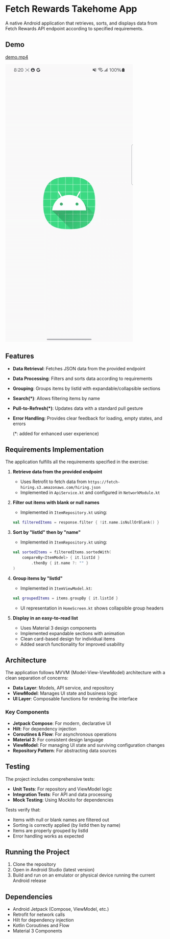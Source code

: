 # Fetch Rewards Takehome App

A native Android application that retrieves, sorts, and displays data from Fetch Rewards API endpoint according to specified requirements.

## Demo
[demo.mp4](demo.mp4)

![App Demo](demo.gif)





## Features

- **Data Retrieval**: Fetches JSON data from the provided endpoint
- **Data Processing**: Filters and sorts data according to requirements
- **Grouping**: Groups items by listId with expandable/collapsible sections
- **Search(*)**: Allows filtering items by name
- **Pull-to-Refresh(*)**: Updates data with a standard pull gesture
- **Error Handling**: Provides clear feedback for loading, empty states, and errors

    (*: added for enhanced user experience)

## Requirements Implementation

The application fulfills all the requirements specified in the exercise:

1. **Retrieve data from the provided endpoint**
   - Uses Retrofit to fetch data from `https://fetch-hiring.s3.amazonaws.com/hiring.json`
   - Implemented in `ApiService.kt` and configured in `NetworkModule.kt`

2. **Filter out items with blank or null names**
   - Implemented in `ItemRepository.kt` using:
   ```kotlin
   val filteredItems = response.filter { !it.name.isNullOrBlank() }
   ```

3. **Sort by "listId" then by "name"**
   - Implemented in `ItemRepository.kt` using:
   ```kotlin
   val sortedItems = filteredItems.sortedWith(
       compareBy<ItemModel> { it.listId }
           .thenBy { it.name ?: "" }
   )
   ```

4. **Group items by "listId"**
   - Implemented in `ItemViewModel.kt`:
   ```kotlin
   val groupedItems = items.groupBy { it.listId }
   ```
   - UI representation in `HomeScreen.kt` shows collapsible group headers

5. **Display in an easy-to-read list**
   - Uses Material 3 design components
   - Implemented expandable sections with animation
   - Clean card-based design for individual items
   - Added search functionality for improved usability

## Architecture

The application follows MVVM (Model-View-ViewModel) architecture with a clean separation of concerns:

- **Data Layer**: Models, API service, and repository
- **ViewModel**: Manages UI state and business logic
- **UI Layer**: Composable functions for rendering the interface

### Key Components

- **Jetpack Compose**: For modern, declarative UI
- **Hilt**: For dependency injection
- **Coroutines & Flow**: For asynchronous operations
- **Material 3**: For consistent design language
- **ViewModel**: For managing UI state and surviving configuration changes
- **Repository Pattern**: For abstracting data sources

## Testing

The project includes comprehensive tests:

- **Unit Tests**: For repository and ViewModel logic
- **Integration Tests**: For API and data processing
- **Mock Testing**: Using Mockito for dependencies

Tests verify that:
- Items with null or blank names are filtered out
- Sorting is correctly applied (by listId then by name)
- Items are properly grouped by listId
- Error handling works as expected

## Running the Project

1. Clone the repository
2. Open in Android Studio (latest version)
3. Build and run on an emulator or physical device running the current Android release

## Dependencies

- Android Jetpack (Compose, ViewModel, etc.)
- Retrofit for network calls
- Hilt for dependency injection
- Kotlin Coroutines and Flow
- Material 3 Components